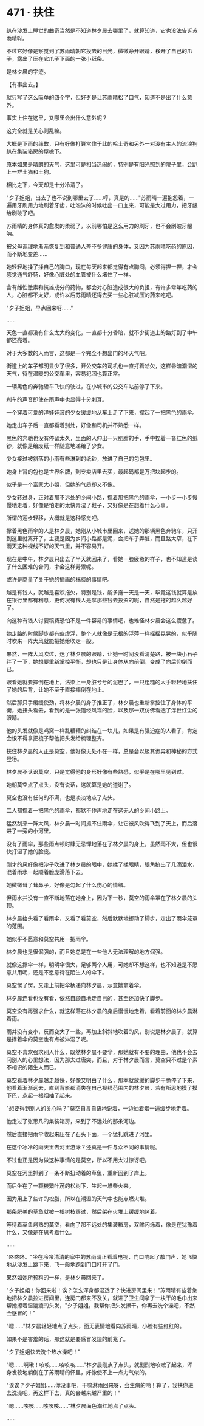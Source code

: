 <link rel="stylesheet" href="../styles/text.css" />
<h1>471 · 扶住</h1>

趴在沙发上睡觉的曲奇当然是不知道林夕晨去哪里了，就算知道，它也没法告诉苏雨晴呀。

不过它好像是察觉到了苏雨晴朝它投去的目光，微微睁开眼睛，移开了自己的爪子，露出了压在它爪子下面的一张小纸条。

是林夕晨的字迹。

【有事出去。】

就只写了这么简单的四个字，但好歹是让苏雨晴松了口气，知道不是出了什么意外。

事实上住在这里，又哪里会出什么意外呢？

这完全就是关心则乱嘛。

大概是下雨的缘故，只有好像打算常住于此的哈士奇和另外一对没有主人的流浪狗趴在集装箱房的屋檐下。

原本如果是晴朗的天气，这里可是相当热闹的，特别是有阳光照到的院子里，会趴上一群土猫和土狗。

相比之下，今天却是十分冷清了。

"夕子姐姐，出去了也不说到哪里去了......哼，真是的......"苏雨晴一遍抱怨着，一遍用牙刷用力地刷着牙齿，吐泡沫的时候吐出一口血来，可能是太过用力，把牙龈给刷破了吧。

苏雨晴的身体真的愈发的柔弱了，以前哪怕是这么用力的刷牙，也不会刷破牙龈呐。

被父母调理地渐渐恢复到和普通人差不多健康的身体，又因为苏雨晴吃药的原因，而不断地变差......

她轻轻地揉了揉自己的胸口，现在每天起来都觉得有点胸闷，必须得捏一捏，才会感觉通气舒畅，好像心脏处的血管被什么堵住了一样。

含有雌性激素和抗雄成分的药物，都会对心脏造成很大的负担，有许多常年吃药的人，心脏都不太好，或许以后苏雨晴还得去买一些心脏减压的药来吃吧。

"夕子姐姐，早点回来呀......"

......

天色一直都没有什么太大的变化，一直都十分昏暗，就不少街道上的路灯到了中午都还亮着。

对于大多数的人而言，这都是一个完全不想出门的坏天气吧。

街道上的车子都明显少了很多，开公交车的司机也一直打着哈欠，这样昏暗潮湿的天气，待在温暖的公交车里，容易犯困也算正常。

一辆黑色的奔驰轿车飞快的驶过，在小城市的公交车站前停了下来。

刹车的声音即使在雨声中也显得十分刺耳。

一个穿着可爱的洋娃娃装的少女缓缓地从车上走了下来，撑起了一把黑色的雨伞。

她走出车子后一直都看着别处，好像和司机并不熟悉一样。

黑色的奔驰也没有停留太久，里面的人伸出一只肥胖的手，手中捏着一沓红色的纸钞，就像是给废纸一样随意地递给了少女。

少女接过被斜落的小雨有些淋到的纸钞，放进了自己的包包里。

她身上背的包也是世界名牌，到专卖店里去买，最起码都是万把块起步的。

似乎是一个富家大小姐，但她的气质却又不像。

少女转过身，正对着那不远处的乡间小路，撑着那把黑色的雨伞，一小步一小步慢慢地走着，好像是怕走的太快弄湿了鞋子，又好像是在想着什么心事。

所谓的莲步轻移，大概就是这种感觉吧。

撑着黑色雨伞的人是林夕晨，她刚从小城市里回来，送她的那辆黑色奔驰车，只开到这里就离开了，主要是因为乡间小路都是泥，会把车子弄脏，而且路太窄，在下雨天这种视线不好的天气里，并不容易开。

现在是中午，林夕晨只出去了半天就回来了，看她一脸疲惫的样子，也不知道是谈了什么困难的合同，才会这样劳累呢。

或许是商量了关于她的插画的稿费的事情吧。

越是有钱人，就越是喜欢拖欠，特别是钱，能多拖一天是一天，毕竟这钱就算是放在银行里都有利息，更何况有钱人是拿那些钱去投资的呢，自然是拖的越久越好了。

向这种有钱人讨要稿费恐怕不是一件容易的事情吧，也难怪林夕晨会这么疲惫了。

她走路的时候脚步都有些虚浮，整个人就像是无根的浮萍一样摇摇晃晃的，似乎随时吹来一阵大风就能把她给吹走一般。

果然，一阵大风吹过，迷了林夕晨的眼睛，让她一时间没看清楚路，被一块小石子绊了一下，她想要重新掌控平衡，却也只是让身体从向前倒，变成了向后仰倒而已。

眼看她就要摔倒在地上，沾染上一身脏兮兮的泥巴了，一只粗糙的大手轻轻地扶住了她的后背，让她不至于直接摔倒在地上。

然后那只手缓缓使劲，将林夕晨的身子推正了，林夕晨也重新掌控住了身体的平衡，她扭头看去，看到的是一张饱经风霜的脸，以及那一双仿佛看透了浮世红尘的眼睛。

他的头发就像是鸡窝一样乱糟糟的纠结在一块儿，如果是有强迫症的人看了，肯定会恨不得拿把梳子帮他把头发给梳理整齐。

扶住林夕晨的人正是莫空，他好像无处不在一样，总是会以极其诡异和神秘的方式登场。

林夕晨不认识莫空，只是觉得他的身形好像有些熟悉，似乎是在哪里见到过。

她朝莫空点了点头，没有说话，这就算是她的道谢了。

莫空也没有任何的不满，也是淡淡地点了点头。

二人都撑着一把黑色的雨伞，都默不作声地走在这无人的乡间小路上。

猛然刮来一阵大风，林夕晨一时间抓不住雨伞，让它被风吹得飞到了天上，而后落进了一旁的小河里。

没有了雨伞，那些雨点顿时肆无忌惮地落在了林夕晨的身上，虽然雨不大，但也很快打湿了她的脸庞。

刚才的风好像把沙子吹进了林夕晨的眼中，她揉了揉眼睛，眼角挤出了几滴泪水，混着雨水一起顺着脸庞滑落下去。

她微微耸了耸鼻子，好像是勾起了什么伤心的情绪。

但雨水并没有一直不断地落在她身上，因为下一秒，莫空的雨伞罩在了林夕晨的头顶。

林夕晨抬头看了看雨伞，又看了看莫空，然后默默地挪动了脚步，走出了雨伞笼罩的范围。

她似乎不愿意和莫空共用一把雨伞。

林夕晨也是很倔强的，而且她总是在一些他人无法理解的地方倔强。

就像这撑伞一样，明明伞很大，足够两个人用，可她却不想这样，也不知道是不愿意共用呢，还是不愿意待在陌生人的伞下。

莫空愣了愣，又走上前把伞柄递向林夕晨，示意她拿着伞。

林夕晨连看也没有看，依然自顾自地走自己的，甚至还加快了脚步。

莫空没有再强求什么，就这样落在林夕晨的身后慢慢地走着，看着前面的林夕晨淋着雨。

雨并没有变小，反而变大了一些，再加上斜斜地吹着的风，别说是林夕晨了，就算是撑着伞的莫空也有点被淋湿了呢。

莫空不喜欢强求别人什么，既然林夕晨不要伞，那她就有不要的理由，他也不会去问别人的心里想法，因为那太过唐突，而且，对于林夕晨而言，莫空只不过是个素不相识的陌生人而已。

莫空看着林夕晨越走越快，好像又明白了什么，那本就放缓的脚步干脆停了下来，他看着渐渐远去，直到背影都消失在自己视线范围内的林夕晨，若有所思地摸了摸下巴，点起一根烟抽了起来。

"想要得到别人的关心吗？"莫空自言自语地说着，一边抽着烟一遍缓步地走着。

他走过了张思凡的集装箱房，来到了不远处的那条河边。

然后直接把雨伞收起来压在了石头下面，一个猛扎跳进了河里。

在这个冰冷的雨天里去河里游泳？还真是一件与众不同的事情呢。

不过也正是因为做这种事情的是莫空，所以不用太过惊讶吧。

莫空在河里抓到了一条不断扭动着的草鱼，重新回到了岸上。

而后坐在了一颗枝繁叶茂的松树下，生起一堆柴火来。

因为用上了些许的松脂，所以在潮湿的天气中也能点燃火堆。

那条肥美的草鱼就被一根树枝穿过，然后架在火堆上缓缓地烤着。

等待着草鱼烤熟的莫空，看向了那不远处的集装箱房，双眸闪烁着，像是在犹豫着什么，又像是在思考着什么。

......

"咚咚咚。"坐在冷冷清清的家中的苏雨晴正看着电视，门口响起了敲门声，她飞快地从沙发上跳下来，飞一般地跑到门口打开了门。

果然如她所预料的一样，是林夕晨回来了。

"夕子姐姐！你回来啦！诶？怎么浑身都湿透了？快进房间里来！"苏雨晴有些着急地把林夕晨拉进房间里，连房门都来不及关，就进了卫生间拿了一块干的毛巾出来帮她擦着湿漉漉的头发，"夕子姐姐，我帮你把头发擦干，你再去洗个澡吧，不然会感冒的！"

"嗯......"林夕晨轻轻地点了点头，面无表情地看向苏雨晴，小脸有些红红的。

如果不是害羞的话，那这就是要感冒发烧的前兆了。

"夕子姐姐快去洗个热水澡吧！"

"嗯......啊啾！咳咳......咳咳咳......"林夕晨刚点了点头，就剧烈地咳嗽了起来，浑身发软地躺倒在了苏雨晴的怀里，好像使不上一点力气似的。

"诶诶？夕子姐姐......你没事吧，干嘛淋雨回来呀，会生病的呐！算了，我扶你进去洗澡吧，再这样下去，真的会越来越严重的！"

"嗯......咳咳......咳咳咳......"林夕晨面色潮红地点了点头。

......
